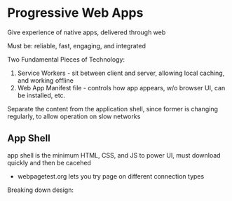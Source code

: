 # Progressive Web Apps

Give experience of native apps, delivered through web

Must be: reliable, fast, engaging, and integrated

Two Fundamental Pieces of Technology:

1. Service Workers - sit between client and server, allowing local caching, and working offline
2. Web App Manifest file - controls how app appears, w/o browser UI, can be installed, etc.

Separate the content from the application shell, since former is changing regularly, to allow operation on slow networks

## App Shell 

app shell is the minimum HTML, CSS, and JS to power UI, must download quickly and then be cacehed

- webpagetest.org lets you try page on different connection types

Breaking down design:
